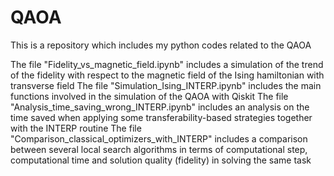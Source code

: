 # QAOA
This is a repository which includes my python codes related to the QAOA

The file "Fidelity_vs_magnetic_field.ipynb" includes a simulation of the trend of the fidelity with respect to the magnetic field of the Ising hamiltonian with transverse field
The file "Simulation_Ising_INTERP.ipynb" includes the main functions involved in the simulation of the QAOA with Qiskit 
The file "Analysis_time_saving_wrong_INTERP.ipynb" includes an analysis on the time saved when applying some transferability-based strategies together with the INTERP routine
The file "Comparison_classical_optimizers_with_INTERP" includes a comparison between several local search algorithms in terms of computational step, computational time and solution quality (fidelity) in solving the same task
